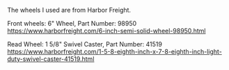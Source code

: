 The wheels I used are from Harbor Freight.

Front wheels: 6" Wheel, Part Number: 98950
https://www.harborfreight.com/6-inch-semi-solid-wheel-98950.html

Read Wheel: 1 5/8"   Swivel Caster, Part Number: 41519
https://www.harborfreight.com/1-5-8-eighth-inch-x-7-8-eighth-inch-light-duty-swivel-caster-41519.html
